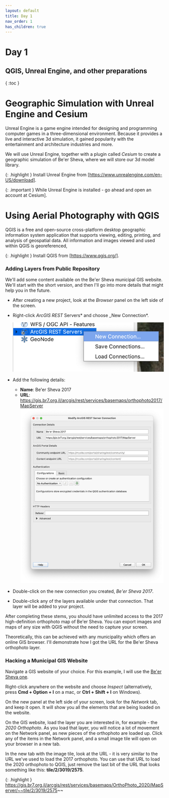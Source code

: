 ```yaml
---
layout: default
title: Day 1
nav_order: 1
has_children: true
---
```


# Day 1

## QGIS, Unreal Engine, and other preparations

{ :toc }

# Geographic Simulation with Unreal Engine and Cesium

Unreal Engine is a game engine intended for designing and programming computer games in a three-dimensional environment. Because it provides a live and interactive 3d simulation, it gained popularity with the entertainment and architecture industries and more.

We will use Unreal Engine, together with a plugin called _Cesium_ to create a geographic simulation of Be'er Sheva, where we will store our 3d model library.

{: .highlight }
Install Unreal Engine from [https://www.unrealengine.com/en-US/download].

{: .important }
While Unreal Engine is installed - go ahead and open an account at Cesium].

# Using Aerial Photography with QGIS

QGIS is a free and open-source cross-platform desktop geographic information system application that supports viewing, editing, printing, and analysis of geospatial data. All information and images viewed and used within QGIS is georeferenced,

{: .highlight }
Install QGIS from [https://www.qgis.org/].

### Adding Layers from Public Repository

We'll add some content available on the Be'er Sheva municipal GIS website. We'll start with the short version, and then I'll go into more details that might help you in the future.

- After creating a new project, look at the _Browser_ panel on the left side of the screen.
- Right-click _ArcGIS REST_ Servers* and choose \_New Connection*.

  ![](../images/qgis01.png)

- Add the following details:
  - **Name**: Be'er Sheva 2017
  - **URL**: https://gis.br7.org.il/arcgis/rest/services/basemaps/orthophoto2017/MapServer
    ![](../images/qgis03.png)
- Double-click on the new connection you created, _Be'er Sheva 2017_.
- Double-click any of the layers available under that connection. That layer will be added to your project.

After completing these stems, you should have unlimited access to the 2017 high-definition orthophoto map of Be'er Sheva. You can export images and maps of any size with QGIS without the need to capture your screen.

Theoretically, this can be achieved with any municipality which offers an online GIS browser. I'll demonstrate how I got the URL for the Be'er Sheva orthophoto layer.

### Hacking a Municipal GIS Website

Navigate a GIS website of your choice. For this example, I will use the [Be'er Sheva one].

Right-click anywhere on the website and choose _Inspect_ (alternatively, press **Cmd + Option + I** on a mac, or **Ctrl + Shift + I** on Windows).

On the new panel at the left side of your screen, look for the _Network_ tab, and keep it open. It will show you all the elements that are being loaded on the website.

On the GIS website, load the layer you are interested in, for example - the _2020 Orthophoto_. As you load that layer, you will notice a lot of movement on the Network panel, as new pieces of the orthophoto are loaded up. Click any of the items in the Network panel, and a small image tile will open on your browser in a new tab.

In the new tab with the image tile, look at the URL - it is very similar to the URL we've used to load the 2017 orthophoto. You can use that URL to load the 2020 orthophoto to QGIS, just remove the last bit of the URL that looks something like this: **tile/2/3019/2575**.

{: .highlight }
https://gis.br7.org.il/arcgis/rest/services/basemaps/OrthoPhoto_2020/MapServer/~~tile/2/3019/2575~~

[https://www.unrealengine.com/en-us/download]: https://www.unrealengine.com/en-US/download
[cesium]: https://cesium.com/
[https://www.qgis.org/]: https://www.qgis.org/
[be'er sheva one]: https://gis.br7.org.il/apps/br7/
